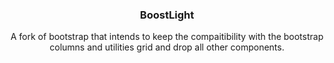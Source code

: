 <p align="center">
  <a href="https://getbootstrap.com/">
  
  </a>
</p>

<h3 align="center">BoostLight</h3>

<p align="center">
   A fork of bootstrap that intends to keep the compaitibility with the bootstrap columns and utilities grid and drop all other components.
</p>
